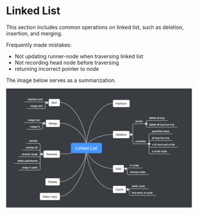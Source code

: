 # Linked List

This section includes common operations on linked list, such as deletion, insertion, and merging.

Frequently made mistakes:

- Not updating runner-node when traversing linked list
- Not recording head node before traversing
- returning incorrect pointer to node

The image below serves as a summarization.

![Linked List](../../shared-files/images/linked_list_summary_en.png)
